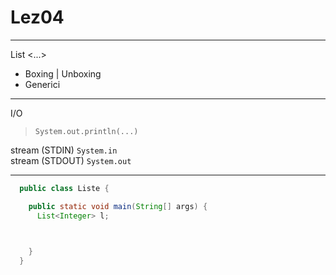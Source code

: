 # Lez04

---

List <...>

- Boxing | Unboxing
- Generici

---

I/O
> `System.out.println(...)`

stream (STDIN) `System.in`\
stream (STDOUT) `System.out`

---

```java
  public class Liste {

    public static void main(String[] args) {
      List<Integer> l;
     


    }
  }
```
